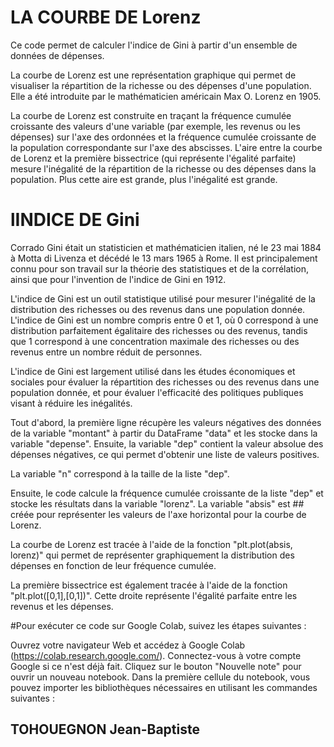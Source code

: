 # LA COURBE DE Lorenz
Ce code permet de calculer l'indice de Gini à partir d'un ensemble de données de dépenses.

La courbe de Lorenz est une représentation graphique qui permet de visualiser la répartition de la richesse ou des dépenses d'une population. Elle a été introduite par le mathématicien américain Max O. Lorenz en 1905.

La courbe de Lorenz est construite en traçant la fréquence cumulée croissante des valeurs d'une variable (par exemple, les revenus ou les dépenses) sur l'axe des ordonnées et la fréquence cumulée croissante de la population correspondante sur l'axe des abscisses. L'aire entre la courbe de Lorenz et la première bissectrice (qui représente l'égalité parfaite) mesure l'inégalité de la répartition de la richesse ou des dépenses dans la population. Plus cette aire est grande, plus l'inégalité est grande.

# lINDICE DE Gini
Corrado Gini était un statisticien et mathématicien italien, né le 23 mai 1884 à Motta di Livenza et décédé le 13 mars 1965 à Rome. Il est principalement connu pour son travail sur la théorie des statistiques et de la corrélation, ainsi que pour l'invention de l'indice de Gini en 1912.

L'indice de Gini est un outil statistique utilisé pour mesurer l'inégalité de la distribution des richesses ou des revenus dans une population donnée. L'indice de Gini est un nombre compris entre 0 et 1, où 0 correspond à une distribution parfaitement égalitaire des richesses ou des revenus, tandis que 1 correspond à une concentration maximale des richesses ou des revenus entre un nombre réduit de personnes.

L'indice de Gini est largement utilisé dans les études économiques et sociales pour évaluer la répartition des richesses ou des revenus dans une population donnée, et pour évaluer l'efficacité des politiques publiques visant à réduire les inégalités.

Tout d'abord, la première ligne récupère les valeurs négatives des données de la variable "montant" à partir du DataFrame "data" et les stocke dans la variable "depense". Ensuite, la variable "dep" contient la valeur absolue des dépenses négatives, ce qui permet d'obtenir une liste de valeurs positives.

La variable "n" correspond à la taille de la liste "dep".

Ensuite, le code calcule la fréquence cumulée croissante de la liste "dep" et stocke les résultats dans la variable "lorenz". La variable "absis" est ## créée pour représenter les valeurs de l'axe horizontal pour la courbe de Lorenz.

La courbe de Lorenz est tracée à l'aide de la fonction "plt.plot(absis, lorenz)" qui permet de représenter graphiquement la distribution des dépenses en fonction de leur fréquence cumulée.

La première bissectrice est également tracée à l'aide de la fonction "plt.plot([0,1],[0,1])". Cette droite représente l'égalité parfaite entre les revenus et les dépenses.

#Pour exécuter ce code sur Google Colab, suivez les étapes suivantes :

 Ouvrez votre navigateur Web et accédez à Google Colab (https://colab.research.google.com/).
 Connectez-vous à votre compte Google si ce n'est déjà fait.
Cliquez sur le bouton "Nouvelle note" pour ouvrir un nouveau notebook.
Dans la première cellule du notebook, vous pouvez importer les bibliothèques nécessaires en utilisant les commandes suivantes :

## TOHOUEGNON Jean-Baptiste
